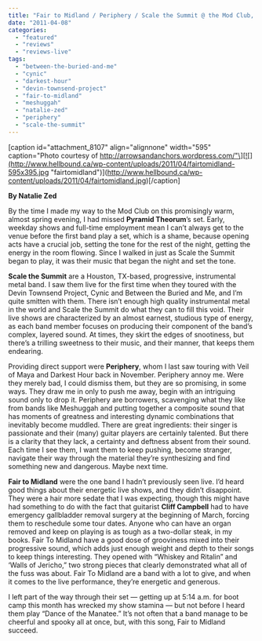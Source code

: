 ```yaml
---
title: "Fair to Midland / Periphery / Scale the Summit @ the Mod Club, Toronto ON, March 29th 2011"
date: "2011-04-08"
categories: 
  - "featured"
  - "reviews"
  - "reviews-live"
tags: 
  - "between-the-buried-and-me"
  - "cynic"
  - "darkest-hour"
  - "devin-townsend-project"
  - "fair-to-midland"
  - "meshuggah"
  - "natalie-zed"
  - "periphery"
  - "scale-the-summit"
---
```


\[caption id="attachment\_8107" align="alignnone" width="595" caption="Photo courtesy of http://arrowsandanchors.wordpress.com/"\][![](http://www.hellbound.ca/wp-content/uploads/2011/04/fairtomidland-595x395.jpg "fairtomidland")](http://www.hellbound.ca/wp-content/uploads/2011/04/fairtomidland.jpg)\[/caption\]

**By Natalie Zed**

By the time I made my way to the Mod Club on this promisingly warm, almost spring evening, I had missed **Pyramid Theorum**’s set. Early, weekday shows and full-time employment mean I can’t always get to the venue before the first band play a set, which is a shame, because opening acts have a crucial job, setting the tone for the rest of the night, getting the energy in the room flowing. Since I walked in just as Scale the Summit began to play, it was their music that began the night and set the tone.

**Scale the Summit** are a Houston, TX-based, progressive, instrumental metal band. I saw them live for the first time when they toured with the Devin Townsend Project, Cynic and Between the Buried and Me, and I’m quite smitten with them. There isn’t enough high quality instrumental metal in the world and Scale the Summit do what they can to fill this void. Their live shows are characterized by an almost earnest, studious type of energy, as each band member focuses on producing their component of the band’s complex, layered sound. At times, they skirt the edges of snootiness, but there’s a trilling sweetness to their music, and their manner, that keeps them endearing.

Providing direct support were **Periphery**, whom I last saw touring with Veil of Maya and Darkest Hour back in November. Periphery annoy me. Were they merely bad, I could dismiss them, but they are so promising, in some ways. They draw me in only to push me away, begin with an intriguing sound only to drop it. Periphery are borrowers, scavenging what they like from bands like Meshuggah and putting together a composite sound that has moments of greatness and interesting dynamic combinations that inevitably become muddled. There are great ingredients: their singer is passionate and their (many) guitar players are certainly talented. But there is a clarity that they lack, a certainty and deftness absent from their sound. Each time I see them, I want them to keep pushing, become stranger, navigate their way through the material they’re synthesizing and find something new and dangerous. Maybe next time.

**Fair to Midland** were the one band I hadn’t previously seen live. I’d heard good things about their energetic live shows, and they didn’t disappoint. They were a hair more sedate that I was expecting, though this might have had something to do with the fact that guitarist **Cliff Campbell** had to have emergency gallbladder removal surgery at the beginning of March, forcing them to reschedule some tour dates. Anyone who can have an organ removed and keep on playing is as tough as a two-dollar steak, in my books. Fair To Midland have a good dose of grooviness mixed into their progressive sound, which adds just enough weight and depth to their songs to keep things interesting. They opened with “Whiskey and Ritalin” and ‘Walls of Jericho,” two strong pieces that clearly demonstrated what all of the fuss was about. Fair To Midland are a band with a lot to give, and when it comes to the live performance, they’re energetic and generous.

I left part of the way through their set — getting up at 5:14 a.m. for boot camp this month has wrecked my show stamina — but not before I heard them play “Dance of the Manatee.” It’s not often that a band manage to be cheerful and spooky all at once, but, with this song, Fair to Midland succeed.
